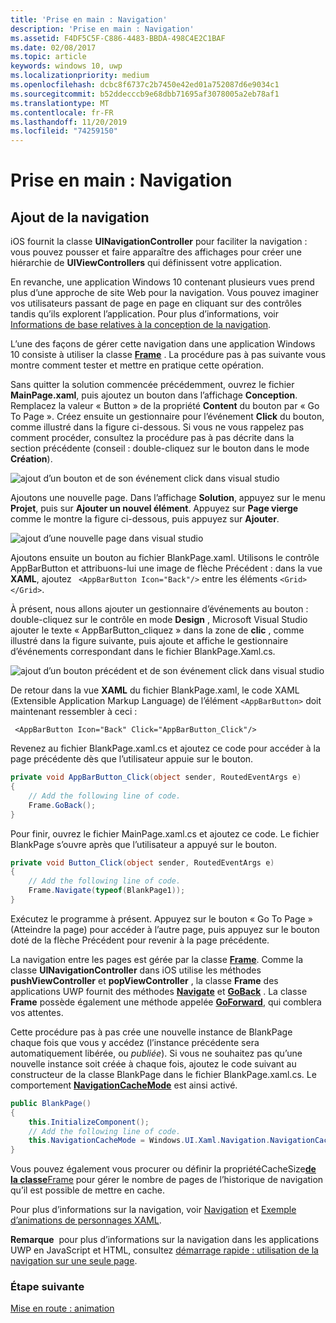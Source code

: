 ```yaml
---
title: 'Prise en main : Navigation'
description: 'Prise en main : Navigation'
ms.assetid: F4DF5C5F-C886-4483-BBDA-498C4E2C1BAF
ms.date: 02/08/2017
ms.topic: article
keywords: windows 10, uwp
ms.localizationpriority: medium
ms.openlocfilehash: dcbc8f6737c2b7450e42ed01a752087d6e9034c1
ms.sourcegitcommit: b52ddecccb9e68dbb71695af3078005a2eb78af1
ms.translationtype: MT
ms.contentlocale: fr-FR
ms.lasthandoff: 11/20/2019
ms.locfileid: "74259150"
---
```

# <a name="getting-started-navigation"></a>Prise en main : Navigation


## <a name="adding-navigation"></a>Ajout de la navigation

iOS fournit la classe **UINavigationController** pour faciliter la navigation : vous pouvez pousser et faire apparaître des affichages pour créer une hiérarchie de **UIViewControllers** qui définissent votre application.

En revanche, une application Windows 10 contenant plusieurs vues prend plus d’une approche de site Web pour la navigation. Vous pouvez imaginer vos utilisateurs passant de page en page en cliquant sur des contrôles tandis qu’ils explorent l’application. Pour plus d’informations, voir [Informations de base relatives à la conception de la navigation](https://docs.microsoft.com/windows/uwp/layout/navigation-basics).

L’une des façons de gérer cette navigation dans une application Windows 10 consiste à utiliser la classe [**Frame**](https://docs.microsoft.com/uwp/api/Windows.UI.Xaml.Controls.Frame) . La procédure pas à pas suivante vous montre comment tester et mettre en pratique cette opération.

Sans quitter la solution commencée précédemment, ouvrez le fichier **MainPage.xaml**, puis ajoutez un bouton dans l’affichage **Conception**. Remplacez la valeur « Button » de la propriété **Content** du bouton par « Go To Page ». Créez ensuite un gestionnaire pour l’événement **Click** du bouton, comme illustré dans la figure ci-dessous. Si vous ne vous rappelez pas comment procéder, consultez la procédure pas à pas décrite dans la section précédente (conseil : double-cliquez sur le bouton dans le mode **Création**).

![ajout d’un bouton et de son événement click dans visual studio](images/ios-to-uwp/vs-go-to-page.png)

Ajoutons une nouvelle page. Dans l’affichage **Solution**, appuyez sur le menu **Projet**, puis sur **Ajouter un nouvel élément**. Appuyez sur **Page vierge** comme le montre la figure ci-dessous, puis appuyez sur **Ajouter**.

![ajout d’une nouvelle page dans visual studio](images/ios-to-uwp/vs-add-new-page.png)

Ajoutons ensuite un bouton au fichier BlankPage.xaml. Utilisons le contrôle AppBarButton et attribuons-lui une image de flèche Précédent : dans la vue **XAML**, ajoutez ` <AppBarButton Icon="Back"/>` entre les éléments `<Grid> </Grid>`.

À présent, nous allons ajouter un gestionnaire d’événements au bouton : double-cliquez sur le contrôle en mode **Design** , Microsoft Visual Studio ajouter le texte « AppBarButton\_cliquez » dans la zone de **clic** , comme illustré dans la figure suivante, puis ajoute et affiche le gestionnaire d’événements correspondant dans le fichier BlankPage.Xaml.cs.

![ajout d’un bouton précédent et de son événement click dans visual studio](images/ios-to-uwp/vs-add-back-button.png)

De retour dans la vue **XAML** du fichier BlankPage.xaml, le code XAML (Extensible Application Markup Language) de l’élément `<AppBarButton>` doit maintenant ressembler à ceci :

` <AppBarButton Icon="Back" Click="AppBarButton_Click"/>`

Revenez au fichier BlankPage.xaml.cs et ajoutez ce code pour accéder à la page précédente dès que l’utilisateur appuie sur le bouton.

```csharp
private void AppBarButton_Click(object sender, RoutedEventArgs e)
{
    // Add the following line of code.    
    Frame.GoBack();
}
```

Pour finir, ouvrez le fichier MainPage.xaml.cs et ajoutez ce code. Le fichier BlankPage s’ouvre après que l’utilisateur a appuyé sur le bouton.

```csharp
private void Button_Click(object sender, RoutedEventArgs e)
{
    // Add the following line of code.
    Frame.Navigate(typeof(BlankPage1));
}
```

Exécutez le programme à présent. Appuyez sur le bouton « Go To Page » (Atteindre la page) pour accéder à l’autre page, puis appuyez sur le bouton doté de la flèche Précédent pour revenir à la page précédente.

La navigation entre les pages est gérée par la classe [**Frame**](https://docs.microsoft.com/uwp/api/Windows.UI.Xaml.Controls.Frame). Comme la classe **UINavigationController** dans iOS utilise les méthodes **pushViewController** et **popViewController** , la classe **Frame** des applications UWP fournit des méthodes [**Navigate**](https://docs.microsoft.com/uwp/api/windows.ui.xaml.controls.frame.navigate) et [**GoBack**](https://docs.microsoft.com/uwp/api/windows.ui.xaml.controls.frame.goback) . La classe **Frame** possède également une méthode appelée [**GoForward**](https://docs.microsoft.com/uwp/api/windows.ui.xaml.controls.frame.goforward), qui comblera vos attentes.

Cette procédure pas à pas crée une nouvelle instance de BlankPage chaque fois que vous y accédez (l’instance précédente sera automatiquement libérée, ou *publiée*). Si vous ne souhaitez pas qu’une nouvelle instance soit créée à chaque fois, ajoutez le code suivant au constructeur de la classe BlankPage dans le fichier BlankPage.xaml.cs. Le comportement [**NavigationCacheMode**](https://docs.microsoft.com/uwp/api/windows.ui.xaml.controls.page.navigationcachemode) est ainsi activé.

```csharp
public BlankPage()
{
    this.InitializeComponent();
    // Add the following line of code.
    this.NavigationCacheMode = Windows.UI.Xaml.Navigation.NavigationCacheMode.Enabled;
}
```

Vous pouvez également vous procurer ou définir la propriétéCacheSize[**de la classe**Frame](https://docs.microsoft.com/uwp/api/windows.ui.xaml.controls.frame.cachesize) pour gérer le nombre de pages de l’historique de navigation qu’il est possible de mettre en cache.

Pour plus d’informations sur la navigation, voir [Navigation](https://docs.microsoft.com/windows/uwp/layout/navigation-basics) et [Exemple d’animations de personnages XAML](https://code.msdn.microsoft.com/windowsapps/Personality-Animations-3f857919).

**Remarque**  pour plus d’informations sur la navigation dans les applications UWP en JavaScript et HTML, consultez [démarrage rapide : utilisation de la navigation sur une seule page](https://docs.microsoft.com/previous-versions/windows/apps/hh452768(v=win.10)).
 
### <a name="next-step"></a>Étape suivante

[Mise en route : animation](getting-started-animation.md)

